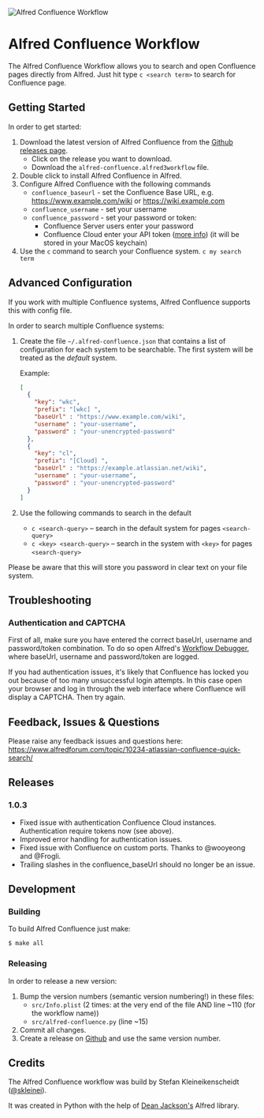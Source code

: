 ![Alfred Confluence Workflow](https://github.com/skleinei/alfred-confluence/raw/master/design/banner.png)


# Alfred Confluence Workflow

The Alfred Confluence Workflow allows you to search and open Confluence pages
directly from Alfred. Just hit type `c <search term>` to search for Confluence 
page.


## Getting Started

In order to get started:

1. Download the latest version of Alfred Confluence from the 
   [Github releases page](https://github.com/skleinei/alfred-confluence/releases).
   * Click on the release you want to download.
   * Download the `alfred-confluence.alfred3workflow` file.
2. Double click to install Alfred Confluence in Alfred.
3. Configure Alfred Confluence with the following commands
   * `confluence_baseurl` - set the Confluence Base URL, e.g. 
     https://www.example.com/wiki or https://wiki.example.com
   * `confluence_username` - set your username
   * `confluence_password` - set your password or token:
      * Confluence Server users enter your password
      * Confluence Cloud enter your API token 
        ([more info](https://confluence.atlassian.com/cloud/api-tokens-938839638.html))
        (it will be stored in your MacOS keychain)
4. Use the `c` command to search your Confluence system. `c my search term`



## Advanced Configuration

If you work with multiple Confluence systems, Alfred Confluence supports this 
with config file.

In order to search multiple Confluence systems:

1. Create the file `~/.alfred-confluence.json` that contains a list of
   configuration for each system to be searchable. The first system will be
   treated as the _default_ system. 
   
   Example:
   
   ```json
   [
     {
       "key": "wkc",
       "prefix": "[wkc] ",
       "baseUrl" : "https://www.example.com/wiki",
       "username" : "your-username",
       "password" : "your-unencrypted-password"
     },
     {
       "key": "cl",
       "prefix": "[Cloud] ",
       "baseUrl" : "https://example.atlassian.net/wiki",
       "username" : "your-username",
       "password" : "your-unencrypted-password"
     }
   ]
   ```
2. Use the following commands to search in the default
   * `c <search-query>` – search in the default system for pages
     `<search-query>`
   * `c <key> <search-query>` – search in the system with `<key>` for pages 
     `<search-query>`

Please be aware that this will store you password in clear text on your file system.


## Troubleshooting

### Authentication and CAPTCHA

First of all, make sure you have entered the correct baseUrl, username and 
password/token combination. To do so open Alfred's 
[Workflow Debugger](https://www.alfredapp.com/help/workflows/advanced/debugger/), 
where baseUrl, username and password/token are logged.

If you had authentication issues, it's likely that Confluence has locked you
out because of too many unsuccessful login attempts. In this case open your 
browser and log in through the web interface where Confluence will display a 
CAPTCHA. Then try again.


## Feedback, Issues & Questions

Please raise any feedback issues and questions here: 
https://www.alfredforum.com/topic/10234-atlassian-confluence-quick-search/


## Releases

### 1.0.3

* Fixed issue with authentication Confluence Cloud instances. Authentication
  require tokens now (see above).
* Improved error handling for authentication issues.
* Fixed issue with Confluence on custom ports. Thanks to @wooyeong and @Frogli.
* Trailing slashes in the confluence_baseUrl should no longer be an issue.


## Development

### Building

To build Alfred Confluence just make:

```bash
$ make all
```

### Releasing

In order to release a new version:

1. Bump the version numbers (semantic version numbering!) in these files:
   * `src/Info.plist` (2 times: at the very end of the file AND line ~110 (for the workflow name))
   * `src/alfred-confluence.py` (line ~15)
2. Commit all changes.
3. Create a release on [Github](https://help.github.com/categories/releases/)
   and use the same version number.


## Credits

The Alfred Confluence workflow was build by Stefan Kleineikenscheidt 
([@skleinei](https://twitter.com/skleinei)). 

It was created in Python with the help of 
[Dean Jackson's](https://github.com/deanishe/alfred-workflow) Alfred library. 
